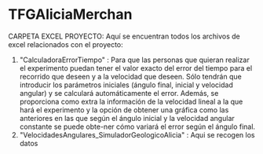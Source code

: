 # TFGAliciaMerchan

CARPETA EXCEL PROYECTO:
Aquí se encuentran todos los archivos de excel relacionados con el proyecto:
1) "CalculadoraErrorTiempo" : Para que las personas que quieran realizar el experimento puedan tener el valor exacto del error del tiempo para el recorrido que deseen y     a la velocidad que deseen. Sólo tendrán que introducir los parámetros iniciales (ángulo final, inicial y velocidad angular) y se calculará automáticamente el error.     Además, se proporciona como extra la información de la velocidad lineal a la que hará el experimento y la opción de obtener una gráfica como las anteriores en las       que según el ángulo inicial y la velocidad angular constante se puede obte-ner cómo variará el error según el ángulo final.
2) "VelocidadesAngulares_SimuladorGeologicoAlicia" : Aqui se recogen los datos 
